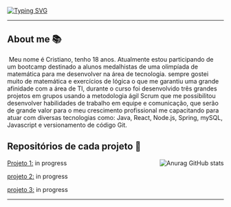 [![Typing SVG](https://readme-typing-svg.herokuapp.com?size=40&color=0069FFF6&center=true&vCenter=true&width=1000&lines=Desenvolvedor+web;Full-stack+java)](https://git.io/typing-svg)


------

## **About me** 📚

​       Meu nome é Cristiano, tenho 18 anos. Atualmente estou participando de um bootcamp destinado a alunos medalhistas de uma olimpíada de matemática para me desenvolver na área de tecnologia. sempre gostei muito de matemática e exercícios de lógica o que me garantiu uma grande afinidade com a área de TI, durante o curso foi desenvolvido três grandes projetos em grupos usando a metodologia ágil Scrum que me possibilitou desenvolver habilidades de trabalho em equipe e comunicação, que serão de grande valor para o meu crescimento profissional me capacitando para atuar com diversas tecnologias como: Java, React, Node.js, Spring, mySQL, Javascript e versionamento de código Git. 

## **Repositórios de cada projeto** 📖

<img align= "right" src="https://github-readme-stats.vercel.app/api?username=Cr7stian8&show_icons=true&hide=issues" alt="Anurag GitHub stats"  /><u>Projeto 1:</u> in progress



<u>projeto 2:</u> in progress



<u>projeto 3:</u> in progress

------

